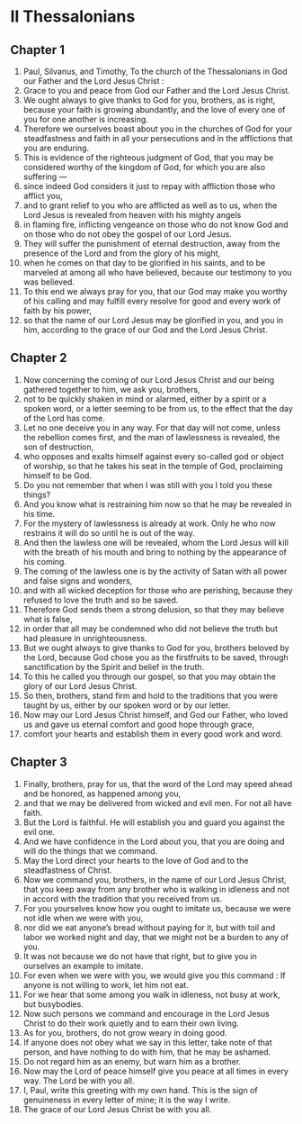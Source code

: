 # II Thessalonians

## Chapter 1

1. Paul, Silvanus, and Timothy, To the church of the Thessalonians in God our Father and the Lord Jesus Christ :
2. Grace to you and peace from God our Father and the Lord Jesus Christ.
3. We ought always to give thanks to God for you, brothers, as is right, because your faith is growing abundantly, and the love of every one of you for one another is increasing.
4. Therefore we ourselves boast about you in the churches of God for your steadfastness and faith in all your persecutions and in the afflictions that you are enduring.
5. This is evidence of the righteous judgment of God, that you may be considered worthy of the kingdom of God, for which you are also suffering —
6. since indeed God considers it just to repay with affliction those who afflict you,
7. and to grant relief to you who are afflicted as well as to us, when the Lord Jesus is revealed from heaven with his mighty angels
8. in flaming fire, inflicting vengeance on those who do not know God and on those who do not obey the gospel of our Lord Jesus.
9. They will suffer the punishment of eternal destruction, away from the presence of the Lord and from the glory of his might,
10. when he comes on that day to be glorified in his saints, and to be marveled at among all who have believed, because our testimony to you was believed.
11. To this end we always pray for you, that our God may make you worthy of his calling and may fulfill every resolve for good and every work of faith by his power,
12. so that the name of our Lord Jesus may be glorified in you, and you in him, according to the grace of our God and the Lord Jesus Christ.

## Chapter 2

1. Now concerning the coming of our Lord Jesus Christ and our being gathered together to him, we ask you, brothers,
2. not to be quickly shaken in mind or alarmed, either by a spirit or a spoken word, or a letter seeming to be from us, to the effect that the day of the Lord has come.
3. Let no one deceive you in any way. For that day will not come, unless the rebellion comes first, and the man of lawlessness is revealed, the son of destruction,
4. who opposes and exalts himself against every so-called god or object of worship, so that he takes his seat in the temple of God, proclaiming himself to be God.
5. Do you not remember that when I was still with you I told you these things?
6. And you know what is restraining him now so that he may be revealed in his time.
7. For the mystery of lawlessness is already at work. Only he who now restrains it will do so until he is out of the way.
8. And then the lawless one will be revealed, whom the Lord Jesus will kill with the breath of his mouth and bring to nothing by the appearance of his coming.
9. The coming of the lawless one is by the activity of Satan with all power and false signs and wonders,
10. and with all wicked deception for those who are perishing, because they refused to love the truth and so be saved.
11. Therefore God sends them a strong delusion, so that they may believe what is false,
12. in order that all may be condemned who did not believe the truth but had pleasure in unrighteousness.
13. But we ought always to give thanks to God for you, brothers beloved by the Lord, because God chose you as the firstfruits to be saved, through sanctification by the Spirit and belief in the truth.
14. To this he called you through our gospel, so that you may obtain the glory of our Lord Jesus Christ.
15. So then, brothers, stand firm and hold to the traditions that you were taught by us, either by our spoken word or by our letter.
16. Now may our Lord Jesus Christ himself, and God our Father, who loved us and gave us eternal comfort and good hope through grace,
17. comfort your hearts and establish them in every good work and word.

## Chapter 3

1. Finally, brothers, pray for us, that the word of the Lord may speed ahead and be honored, as happened among you,
2. and that we may be delivered from wicked and evil men. For not all have faith.
3. But the Lord is faithful. He will establish you and guard you against the evil one.
4. And we have confidence in the Lord about you, that you are doing and will do the things that we command.
5. May the Lord direct your hearts to the love of God and to the steadfastness of Christ.
6. Now we command you, brothers, in the name of our Lord Jesus Christ, that you keep away from any brother who is walking in idleness and not in accord with the tradition that you received from us.
7. For you yourselves know how you ought to imitate us, because we were not idle when we were with you,
8. nor did we eat anyone’s bread without paying for it, but with toil and labor we worked night and day, that we might not be a burden to any of you.
9. It was not because we do not have that right, but to give you in ourselves an example to imitate.
10. For even when we were with you, we would give you this command : If anyone is not willing to work, let him not eat.
11. For we hear that some among you walk in idleness, not busy at work, but busybodies.
12. Now such persons we command and encourage in the Lord Jesus Christ to do their work quietly and to earn their own living.
13. As for you, brothers, do not grow weary in doing good.
14. If anyone does not obey what we say in this letter, take note of that person, and have nothing to do with him, that he may be ashamed.
15. Do not regard him as an enemy, but warn him as a brother.
16. Now may the Lord of peace himself give you peace at all times in every way. The Lord be with you all.
17. I, Paul, write this greeting with my own hand. This is the sign of genuineness in every letter of mine; it is the way I write.
18. The grace of our Lord Jesus Christ be with you all.

